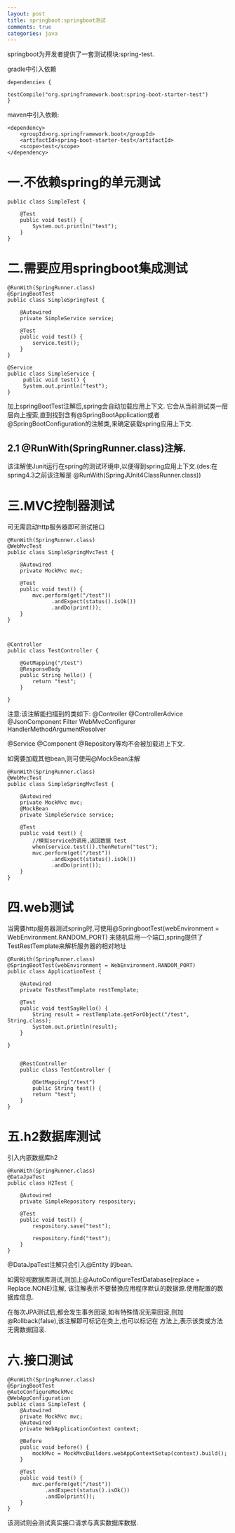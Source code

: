 ```yaml
---
layout: post
title: springboot:springboot测试
comments: true
categories: java
---
```


springboot为开发者提供了一套测试模块:spring-test.

gradle中引入依赖

    dependencies {

    testCompile("org.springframework.boot:spring-boot-starter-test")
    }
    
maven中引入依赖:

    <dependency>
        <groupId>org.springframework.boot</groupId>
        <artifactId>spring-boot-starter-test</artifactId>
        <scope>test</scope>
    </dependency>
    
# 一.不依赖spring的单元测试

    public class SimpleTest {
        
        @Test
        public void test() {
            System.out.println("test");
        }
    }
    
# 二.需要应用springboot集成测试

    @RunWith(SpringRunner.class)
    @SpringBootTest
    public class SimpleSpringTest {
    
        @Autowired
        private SimpleService service;
        
        @Test
        public void test() {
            service.test();
        }
    }
 
    @Service   
    public class SimpleService {
         public void test() {
         System.out.println("test");
    }
    
加上springBootTest注解后,spring会自动加载应用上下文.
它会从当前测试类一层层向上搜索,直到找到含有@SpringBootApplication或者@SpringBootConfiguration的注解类,来确定装载spring应用上下文.

## 2.1 @RunWith(SpringRunner.class)注解.

该注解使Junit运行在spring的测试环境中,以便得到spring应用上下文.(des:在spring4.3之前该注解是 @RunWith(SpringJUnit4ClassRunner.class))

# 三.MVC控制器测试

可无需启动http服务器即可测试接口

    @RunWith(SpringRunner.class)
    @WebMvcTest
    public class SimpleSpringMvcTest {
    
        @Autowired
        private MockMvc mvc;
        
        @Test
        public void test() {
            mvc.perform(get("/test"))
                  .andExpect(status().isOk())
                  .andDo(print());
        }
    }
    
    
    
    @Controller
    public class TestController {
        
        @GetMapping("/test")
        @ResponseBody
        public String hello() {
            return "test";
        }
        
    }
    
注意:该注解能扫描到的类如下:
@Controller
@ControllerAdvice
@JsonComponent
Filter
WebMvcConfigurer
HandlerMethodArgumentResolver

@Service  @Component  @Repository等均不会被加载进上下文.

如需要加载其他bean,则可使用@MockBean注解

    @RunWith(SpringRunner.class)
    @WebMvcTest
    public class SimpleSpringMvcTest {
    
        @Autowired
        private MockMvc mvc;
        @MockBean
        private SimpleService service;
        
        @Test
        public void test() {
            //模拟service的调用,返回数据 test
            when(service.test()).thenReturn("test");
            mvc.perform(get("/test"))
                  .andExpect(status().isOk())
                  .andDo(print());
        }
    }
    
# 四.web测试
当需要http服务器测试spring时,可使用@SpringbootTest(webEnvironment = WebEnvironment.RANDOM_PORT)
来随机启用一个端口,spring提供了TestRestTemplate来解析服务器的相对地址


    @RunWith(SpringRunner.class)
    @SpringBootTest(webEnvironment = WebEnvironment.RANDOM_PORT)
    public class ApplicationTest {
    
        @Autowired
        private TestRestTemplate restTemplate;
        
        @Test
        public void testSayHello() {
            String result = restTemplate.getForObject("/test", String.class);
            System.out.println(result);
        }
        
    }
    
    
        @RestController
        public class TestController {
            
            @GetMapping("/test")
            public String test() {
            return "test";
        }
    }
    
# 五.h2数据库测试

引入内嵌数据库h2


    @RunWith(SpringRunner.class)
    @DataJpaTest
    public class H2Test {
        
        @Autowired
        private SimpleRepository respository;
        
        @Test
        public void test() {
            respository.save("test");
            
            respository.find("test");
        }
    }
    
@DataJpaTest注解只会引入@Entity 的bean.

如需珍视数据库测试,则加上@AutoConfigureTestDatabase(replace = Replace.NONE)注解,
该注解表示不要替换应用程序默认的数据源.使用配置的数据库信息.

在每次JPA测试后,都会发生事务回滚,如有特殊情况无需回滚,则加@Rollback(false),该注解即可标记在类上,也可以标记在
方法上,表示该类或方法无需数据回滚.

# 六.接口测试

    @RunWith(SpringRunner.class)
    @SpringBootTest
    @AutoConfigureMockMvc
    @WebAppConfiguration
    public class SimpleTest {
        @Autowired
        private MockMvc mvc;
        @Autowired
        private WebApplicationContext context;
        
        @Before
        public void before() {
            mockMvc = MockMvcBuilders.webAppContextSetup(context).build();
        }
        
        @Test
        public void test() {
            mvc.perform(get("/test"))
                .andExpect(status().isOk())
                .andDo(print());
        }
    }
    
该测试则会测试真实接口请求与真实数据库数据.